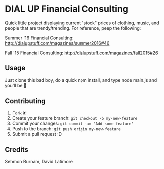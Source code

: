 # DIAL UP Financial Consulting
Quick little project displaying current "stock" prices of clothing, music, and people that are trendy/trending. For reference, peep the following:

Summer '16 Financial Consulting: http://dialupstuff.com/magazines/summer2016#46

Fall '15 Financial Consulting: http://dialupstuff.com/magazines/fall2015#26

## Usage
Just clone this bad boy, do a quick npm install, and type node main.js and you'll be 💯
## Contributing
1. Fork it!
2. Create your feature branch: `git checkout -b my-new-feature`
3. Commit your changes: `git commit -am 'Add some feature'`
4. Push to the branch: `git push origin my-new-feature`
5. Submit a pull request :D
## Credits
Sehmon Burnam, David Latimore
